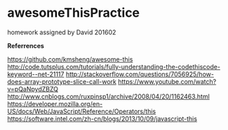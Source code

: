 # awesomeThisPractice
homework assigned by David 201602

**Referrences**

https://github.com/kmsheng/awesome-this
http://code.tutsplus.com/tutorials/fully-understanding-the-codethiscode-keyword--net-21117
http://stackoverflow.com/questions/7056925/how-does-array-prototype-slice-call-work
https://www.youtube.com/watch?v=pQaNpydZBZQ
http://www.cnblogs.com/ruxpinsp1/archive/2008/04/20/1162463.html
https://developer.mozilla.org/en-US/docs/Web/JavaScript/Reference/Operators/this
https://software.intel.com/zh-cn/blogs/2013/10/09/javascript-this
